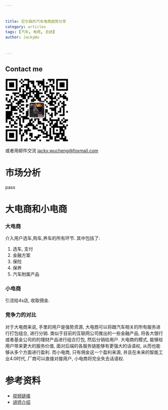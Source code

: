 ```yaml
---


title: 尼尔森的汽车电商趋势分享
category: articles
tags: [汽车, 电商, 总结]
author: JackyWu


---
```


## Contact me

![](/assets/images/weixin-pic-jackywu.jpg)

或者用邮件交流 <a href="mailto:jacky.wucheng@foxmail.com">jacky.wucheng@foxmail.com</a>

# 市场分析

pass

# 大电商和小电商

### 大电商

介入用户选车,购车,养车的所有环节. 其中包括了:

1. 选车, 支付
2. 金融方案
3. 保险
4. 保养
5. 汽车附属产品

### 小电商

引流给4s店, 收取佣金.

### 竞争力的对比

对于大电商来说, 手里的用户是强势资源, 大电商可以将跟汽车相关的所有服务进行打包组合, 进行分销.
类似于目前的互联网公司推出的一些金融产品, 将各大银行或者基金公司的的理财产品进行组合打包, 然后分销给用户.
大电商的模式, 能够给用户带来更大的服务价值, 面对后端的各服务链能够有更强大的话语权, 从而也能够从多个方面进行盈利.
而小电商, 只有佣金这一个盈利来源, 并且在未来的智能工业4.0时代, 厂商可以直接对接用户, 小电商将完全失去话语权.


# 参考资料

- [视频链接](http://download.corpautohome.com/Auto%20Talk%20%E8%A7%86%E9%A2%91%E5%88%86%E4%BA%AB/%EF%BC%8820150610%EF%BC%89Auto%20Talk%20%E9%97%AE%E9%81%93%E6%B1%9F%E6%B9%96%EF%BC%9A%E6%B1%BD%E8%BD%A6%E7%94%B5%E5%95%86%E5%92%8C%E9%87%91%E8%9E%8D%E5%8F%91%E5%B1%95%E8%B6%8B%E5%8A%BF%E6%B4%9E%E5%AF%9F-%E8%B5%B5%E6%96%B0%E6%99%BA.mp4)
- [讲师介绍](http://oa.corpautohome.com/FEAPPS/FEApp_Pubs.nsf/FEView_Status23ByCatalogID_New/1EB6D34BB831C5DB48257E2A0022730E?OpenDocument)
